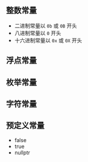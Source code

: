 ## 整数常量

* 二进制常量以 `0b` 或 `0B` 开头
* 八进制常量以 `0` 开头
* 十六进制常量以 `0x` 或 `0X` 开头

## 浮点常量

## 枚举常量

## 字符常量

## 预定义常量

* false
* true
* nullptr